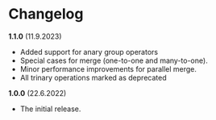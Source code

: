 Changelog
=========

**1.1.0** (11.9.2023)
- Added support for anary group operators
- Special cases for merge (one-to-one and many-to-one).
- Minor performance improvements for parallel merge.
- All trinary operations marked as deprecated

**1.0.0** (22.6.2022)
- The initial release.